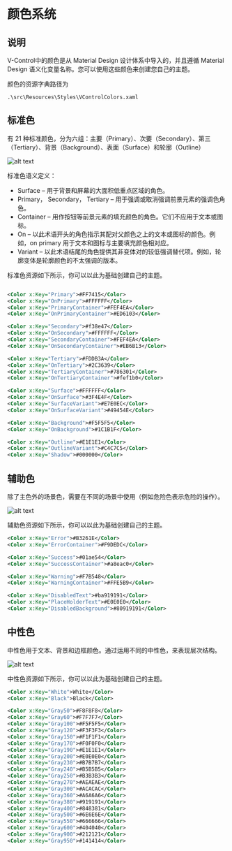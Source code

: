 # 颜色系统

## 说明

V-Control中的颜色是从 Material Design 设计体系中导入的，并且遵循 Material Design 语义化变量名称。您可以使用这些颜色来创建您自己的主题。

颜色的资源字典路径为
```
.\src\Resources\Styles\VControlColors.xaml
```


## 标准色

有 21 种标准颜色，分为六组：主要（Primary）、次要（Secondary）、第三（Tertiary）、背景（Background）、表面（Surface）和轮廓（Outline）

![alt text](assets/image-19.png)

标准色语义定义：

* Surface – 用于背景和屏幕的大面积低重点区域的角色。
* Primary， Secondary， Tertiary – 用于强调或取消强调前景元素的强调色角色。
* Container  – 用作按钮等前景元素的填充颜色的角色。它们不应用于文本或图标。
* On – 以此术语开头的角色指示其配对父颜色之上的文本或图标的颜色。例如，on primary 用于文本和图标与主要填充颜色相对应。
* Variant – 以此术语结尾的角色提供其非变体对的较低强调替代项。例如，轮廓变体是轮廓颜色的不太强调的版本。

标准色资源如下所示，你可以以此为基础创建自己的主题。

```xml

<Color x:Key="Primary">#FF7415</Color>
<Color x:Key="OnPrimary">#FFFFFF</Color>
<Color x:Key="PrimaryContainer">#FEF4EA</Color>
<Color x:Key="OnPrimaryContainer">#ED6103</Color>

<Color x:Key="Secondary">#f38e47</Color>
<Color x:Key="OnSecondary">#FFFFFF</Color>
<Color x:Key="SecondaryContainer">#FEF4EA</Color>
<Color x:Key="OnSecondaryContainer">#EB6B13</Color>

<Color x:Key="Tertiary">#FDDB3A</Color>
<Color x:Key="OnTertiary">#2C3639</Color>
<Color x:Key="TertiaryContainer">#786301</Color>
<Color x:Key="OnTertiaryContainer">#fef1b0</Color>

<Color x:Key="Surface">#FFFFFF</Color>
<Color x:Key="OnSurface">#3F4E4F</Color>
<Color x:Key="SurfaceVariant">#E7E0EC</Color>
<Color x:Key="OnSurfaceVariant">#49454E</Color>

<Color x:Key="Background">#F5F5F5</Color>
<Color x:Key="OnBackground">#1C1B1F</Color>

<Color x:Key="Outline">#E1E1E1</Color>
<Color x:Key="OutlineVariant">#C4C7C5</Color>
<Color x:Key="Shadow">#000000</Color>

```

## 辅助色

除了主色外的场景色，需要在不同的场景中使用（例如危险色表示危险的操作）。


![alt text](assets/image-20.png)




辅助色资源如下所示，你可以以此为基础创建自己的主题。

```xml
<Color x:Key="Error">#B3261E</Color>
<Color x:Key="ErrorContainer">#F9DEDC</Color>

<Color x:Key="Success">#01ae54</Color>
<Color x:Key="SuccessContainer">#a8eac0</Color>

<Color x:Key="Warning">#F7B548</Color>
<Color x:Key="WarningContainer">#FFE5B9</Color>

<Color x:Key="DisabledText">#ba919191</Color>
<Color x:Key="PlaceHolderText">#E0E0E0</Color>
<Color x:Key="DisabledBackground">#80919191</Color>
```


## 中性色

中性色用于文本、背景和边框颜色。通过运用不同的中性色，来表现层次结构。


![alt text](assets/image-21.png)



中性色资源如下所示，你可以以此为基础创建自己的主题。
```xml
<Color x:Key="White">White</Color>
<Color x:Key="Black">Black</Color>

<Color x:Key="Gray50">#F8F8F8</Color>
<Color x:Key="Gray60">#F7F7F7</Color>
<Color x:Key="Gray100">#F5F5F5</Color>
<Color x:Key="Gray120">#F3F3F3</Color>
<Color x:Key="Gray150">#F1F1F1</Color>
<Color x:Key="Gray170">#F0F0F0</Color>
<Color x:Key="Gray190">#E1E1E1</Color>
<Color x:Key="Gray200">#E0E0E0</Color>
<Color x:Key="Gray230">#B7B7B7</Color>
<Color x:Key="Gray240">#B5B5B5</Color>
<Color x:Key="Gray250">#B3B3B3</Color>
<Color x:Key="Gray270">#AEAEAE</Color>
<Color x:Key="Gray300">#ACACAC</Color>
<Color x:Key="Gray360">#A6A6A6</Color>
<Color x:Key="Gray380">#919191</Color>
<Color x:Key="Gray400">#848381</Color>
<Color x:Key="Gray500">#6E6E6E</Color>
<Color x:Key="Gray550">#666666</Color>
<Color x:Key="Gray600">#404040</Color>
<Color x:Key="Gray900">#212121</Color>
<Color x:Key="Gray950">#141414</Color>
```
